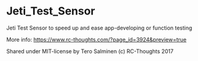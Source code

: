 # Jeti_Test_Sensor

Jeti Test Sensor to speed up and ease app-developing or function testing

More info: https://www.rc-thoughts.com/?page_id=3924&preview=true

Shared under MIT-license by Tero Salminen (c) RC-Thoughts 2017